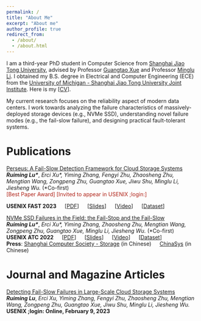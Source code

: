 ```yaml
---
permalink: /
title: "About Me"
excerpt: "About me"
author_profile: true
redirect_from: 
  - /about/
  - /about.html
---
```

I am a third-year PhD student in Computer Science from [Shanghai Jiao Tong University](https://en.sjtu.edu.cn/), advised by Professor [Guangtao Xue](https://www.cs.sjtu.edu.cn/~xue-gt/) and Professor [Minglu Li](https://scholar.google.com/citations?user=cFW1n8YAAAAJ&hl=en). I obtained my B.S. degree in Electrical and Computer Engineering (ECE) from the [University of Michigan - Shanghai Jiao Tong University Joint Institute](https://www.ji.sjtu.edu.cn/). Here is my [[CV](https://ruiming-lu.github.io/files/cv.pdf)].

My current research focuses on the reliability aspect of modern data centers. I work towards analyzing the failure characteristics of massively-deployed storage devices (e.g., NVMe SSD), understanding novel failure modes (e.g., the fail-slow failure), and designing practical fault-tolerant systems.

# Publications

[Perseus: A Fail-Slow Detection Framework for Cloud Storage Systems](https://www.usenix.org/conference/fast23/presentation/lu)<br />
***Ruiming Lu\****, *Erci Xu\*, Yiming Zhang, Fengyi Zhu, Zhaosheng Zhu, Mengtian Wang, Zongpeng Zhu, Guangtao Xue, Jiwu Shu, Minglu Li, Jiesheng Wu.* (\*Co-first)<br />
<span style="color:#B02318">[Best Paper Award] [Invited to appear in USENIX ;login:]</span><br />
<!-- <span style="color:#B02318">**[Invited to appear in USENIX ;login:]**</span><br /> -->
**USENIX FAST 2023** &emsp; [[PDF](https://www.usenix.org/system/files/fast23-lu.pdf)] &emsp; [[Slides](https://www.usenix.org/system/files/fast23_slides_lu.pdf)] &emsp; [[Video](https://www.youtube.com/watch?v=DcDnrZY11Yw)] &emsp; [[Dataset](https://tianchi.aliyun.com/dataset/144479)]<br />

[NVMe SSD Failures in the Field: the Fail-Stop and the Fail-Slow](https://www.usenix.org/conference/atc22/presentation/lu)<br />
***Ruiming Lu\****, *Erci Xu\*, Yiming Zhang, Zhaosheng Zhu, Mengtian Wang, Zongpeng Zhu, Guangtao Xue, Minglu Li, Jiesheng Wu.* (\*Co-first)<br />
**USENIX ATC 2022** &emsp; [[PDF](https://www.usenix.org/system/files/atc22-lu.pdf)] &emsp; [[Slides](https://www.usenix.org/sites/default/files/conference/protected-files/atc22_slides_lu.pdf)] &emsp; [[Video](https://www.youtube.com/watch?v=wDS-CRyTDlA&feature=emb_imp_woyt)] &emsp; [[Dataset](https://tianchi.aliyun.com/dataset/128972)]<br />
**Press**: [Shanghai Computer Society - Storage](https://mp.weixin.qq.com/s/-C6Koo_1ejhhlm3Fqm8Gyw) (in Chinese) &emsp; [ChinaSys](https://mp.weixin.qq.com/s/JQIAFaH05DmC9XAjEvc1iw) (in Chinese)

# Journal and Magazine Articles

[Detecting Fail-Slow Failures in Large-Scale Cloud Storage Systems](https://www.usenix.org/publications/loginonline/detecting-fail-slow-failures-large-scale-cloud-storage-systems)<br />
***Ruiming Lu***, *Erci Xu, Yiming Zhang, Fengyi Zhu, Zhaosheng Zhu, Mengtian Wang, Zongpeng Zhu, Guangtao Xue, Jiwu Shu, Minglu Li, Jiesheng Wu.*<br />
**USENIX ;login: Online, February 9, 2023**





<script type="text/javascript" src="https://rf.revolvermaps.com/0/0/8.js?i=5w11lxyh39t&m=0&c=ff0000&cr1=ffffff&f=arial&l=33" async="async"></script>


